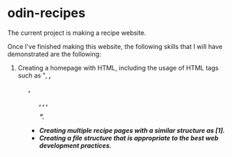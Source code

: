 # odin-recipes
The current project is making a recipe website. 

Once I've finished making this website, the following skills that I will have demonstrated are the following:
1. Creating a homepage with HTML, including the usage of HTML tags such as "<em>, <strong>, <ol>, <ul>, <a>, <img>, <p>".
2. Creating multiple recipe pages with a similar structure as [1].
3. Creating a file structure that is appropriate to the best web development practices. 
